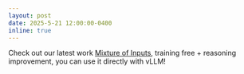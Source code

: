 ```yaml
---
layout: post
date: 2025-5-21 12:00:00-0400
inline: true
---
```


Check out our latest work [Mixture of Inputs](https://arxiv.org/pdf/2505.14827), training free + reasoning improvement, you can use it directly with vLLM!